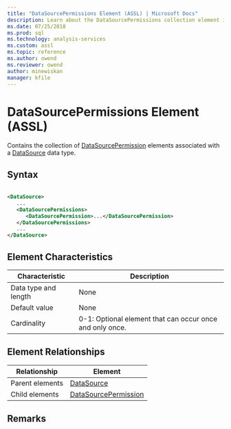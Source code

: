 ```yaml
---
title: "DataSourcePermissions Element (ASSL) | Microsoft Docs"
description: Learn about the DataSourcePermissions collection element in the Analysis Services Scripting Language (ASSL) schema.
ms.date: 07/25/2018
ms.prod: sql
ms.technology: analysis-services
ms.custom: assl
ms.topic: reference
ms.author: owend
ms.reviewer: owend
author: minewiskan
manager: kfile
---
```

# DataSourcePermissions Element (ASSL)

  Contains the collection of [DataSourcePermission](../objects/datasourcepermission-element-assl.md) elements associated with a [DataSource](../data-type/datasource-data-type-assl.md) data type.  
  
## Syntax  
  
```xml  
  
<DataSource>  
   ...  
   <DataSourcePermissions>  
      <DataSourcePermission>...</DataSourcePermission>  
   </DataSourcePermissions>  
   ...  
</DataSource>  
```  
  
## Element Characteristics  
  
|Characteristic|Description|  
|--------------------|-----------------|  
|Data type and length|None|  
|Default value|None|  
|Cardinality|0-1: Optional element that can occur once and only once.|  
  
## Element Relationships  
  
|Relationship|Element|  
|------------------|-------------|  
|Parent elements|[DataSource](../data-type/datasource-data-type-assl.md)|  
|Child elements|[DataSourcePermission](../objects/datasourcepermission-element-assl.md)|  
  
## Remarks  
